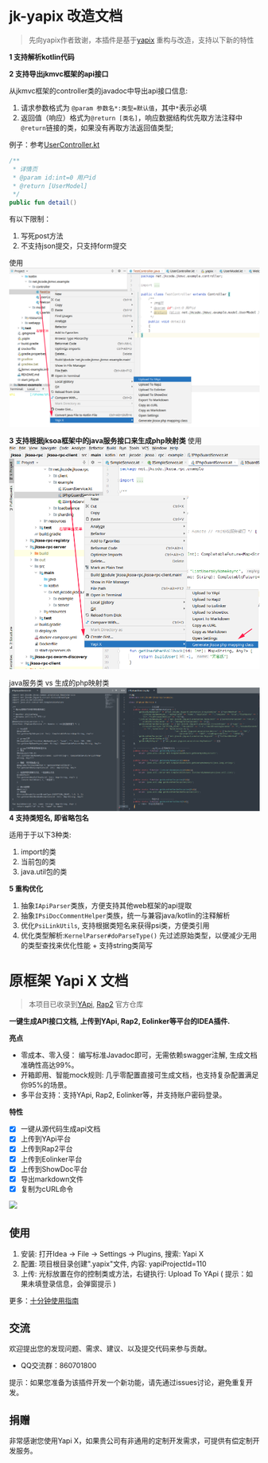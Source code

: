 # jk-yapix 改造文档
> 先向yapix作者致谢，本插件是基于[yapix](https://github.com/jetplugins/yapix) 重构与改造，支持以下新的特性

**1 支持解析kotlin代码**

**2 支持导出jkmvc框架的api接口**

从jkmvc框架的controller类的javadoc中导出api接口信息:
1. 请求参数格式为 `@param 参数名*:类型=默认值`，其中`*`表示必填
2. 返回值（响应）格式为`@return [类名]`，响应数据结构优先取方法注释中`@return`链接的类，如果没有再取方法返回值类型;

例子：参考[UserController.kt](https://github.com/shigebeyond/jkmvc-example/blob/master/src/main/kotlin/net/jkcode/jkmvc/example/controller/UserController.kt)
```kotlin
/**
 * 详情页
 * @param id:int=0 用户id
 * @return [UserModel]
 */
public fun detail()
```

有以下限制：
1. 写死post方法
2. 不支持json提交，只支持form提交

使用
![](docs/jkmvc.png)

**3 支持根据jksoa框架中的java服务接口来生成php映射类**
使用
![](docs/gen-php-mapping.png)

java服务类 vs 生成的php映射类
![](docs/compare-java-php.png)
**4 支持类短名, 即省略包名**

适用于于以下3种类: 
1. import的类
2. 当前包的类
3. java.util包的类

**5 重构优化**
1. 抽象`IApiParser`类族，方便支持其他web框架的api提取
2. 抽象`IPsiDocCommentHelper`类族，统一与兼容java/kotlin的注释解析
3. 优化`PsiLinkUtils`, 支持根据类短名来获得psi类，方便类引用
4. 优化类型解析:`KernelParser#doParseType()` 先过滤原始类型，以便减少无用的类型查找来优化性能 + 支持string类简写

# 原框架 Yapi X 文档
> 本项目已收录到[YApi](https://github.com/YMFE/yapi), [Rap2](https://github.com/thx/rap2-delos) 官方仓库

**一键生成API接口文档, 上传到YApi, Rap2, Eolinker等平台的IDEA插件.**

**亮点**
- 零成本、零入侵： 编写标准Javadoc即可，无需依赖swagger注解, 生成文档准确性高达99%。
- 开箱即用、智能mock规则: 几乎零配置直接可生成文档，也支持复杂配置满足你95%的场景。
- 多平台支持：支持YApi, Rap2, Eolinker等，并支持账户密码登录。

**特性**
- [x] 一键从源代码生成api文档
- [x] 上传到YApi平台
- [x] 上传到Rap2平台
- [x] 上传到Eolinker平台
- [x] 上传到ShowDoc平台
- [x] 导出markdown文件
- [x] 复制为cURL命令

![](docs/screenshots.gif)

## 使用
1. 安装: 打开Idea -> File -> Settings -> Plugins, 搜索: Yapi X
2. 配置: 项目根目录创建".yapix"文件, 内容: yapiProjectId=110
3. 上传: 光标放置在你的控制类或方法，右键执行: Upload To YApi ( 提示：如果未填登录信息，会弹窗提示 )

更多：[十分钟使用指南](docs/GUIDE.md)

## 交流
欢迎提出您的发现问题、需求、建议、以及提交代码来参与贡献。
- QQ交流群：860701800

提示：如果您准备为该插件开发一个新功能，请先通过issues讨论，避免重复开发。

## 捐赠
非常感谢您使用Yapi X，如果贵公司有非通用的定制开发需求，可提供有偿定制开发服务。
